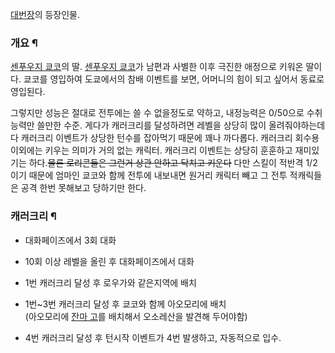 [대번장](%EB%8C%80%EB%B2%88%EC%9E%A5.md)의 등장인물.

### 개요 ¶

  

[센푸우지 쿄코](%EC%84%BC%ED%91%B8%EC%9A%B0%EC%A7%80%20%EC%BF%84%EC%BD%94.md)의 딸.
[센푸우지 쿄코](%EC%84%BC%ED%91%B8%EC%9A%B0%EC%A7%80%20%EC%BF%84%EC%BD%94.md)가
남편과 사별한 이후 극진한 애정으로 키워온 딸이다. 쿄코를 영입하여 도쿄에서의 참배 이벤트를 보면, 어머니의 힘이 되고 싶어서 동료로
영입된다.

  

그렇지만 성능은 절대로 전투에는 쓸 수 없을정도로 약하고, 내정능력은 0/50으로 수취 능력만 쓸만한 수준. 게다가 캐러크리를 달성하려면
레벨을 상당히 많이 올려줘야하는데다 캐러크리 이벤트가 상당한 턴수를 잡아먹기 때문에 꽤나 까다롭다. 캐러크리 회수용 이외에는 키우는 의미가
거의 없는 캐릭터. 캐러크리 이벤트는 상당히 훈훈하고 재미있기는 하다.<del>물론 로리콘들은 그런거 상관 안하고 닥치고 키운다</del>
다만 스킬이 적반격 1/2이기 때문에 엄마인 쿄코와 함께 전투에 내보내면 원거리 캐릭터 빼고 그 전투 적캐릭들은 공격 한번 못해보고 당하기만
한다.

### 캐러크리 ¶

  

  * 대화페이즈에서 3회 대화  

  * 10회 이상 레벨을 올린 후 대화페이즈에서 대화  

  * 1번 캐러크리 달성 후 로우가와 같은지역에 배치  

  * 1번~3번 캐러크리 달성 후 쿄코와 함께 아오모리에 배치  
(아오모리에 [잔마 고](%EC%9E%94%EB%A7%88%20%EA%B3%A0.md)를 배치해서 오소레산을 발견해 두어야함)

  * 4번 캐러크리 달성 후 턴시작 이벤트가 4번 발생하고, 자동적으로 입수.  

